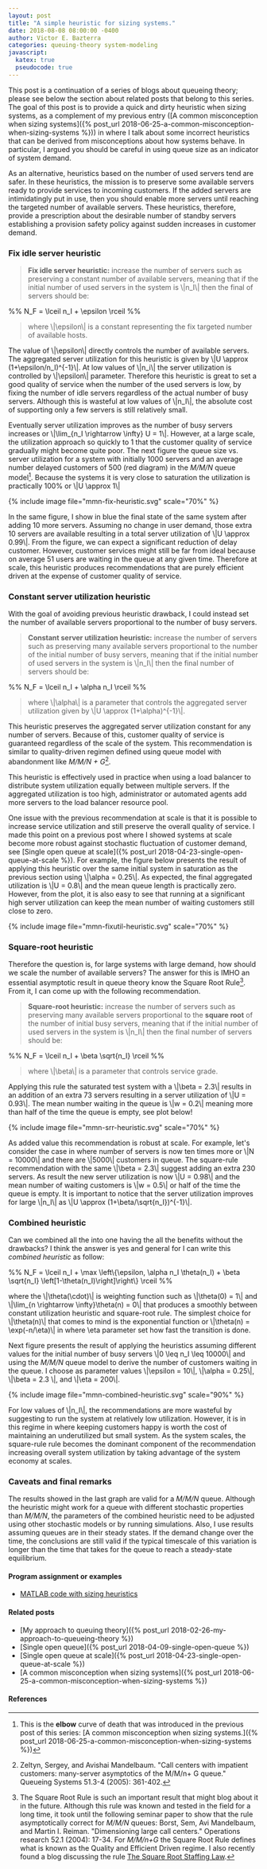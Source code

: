 ```yaml
---
layout: post
title: "A simple heuristic for sizing systems."
date: 2018-08-08 08:00:00 -0400
author: Victor E. Bazterra
categories: queuing-theory system-modeling
javascript:
  katex: true
  pseudocode: true  
---
```


This post is a continuation of a series of blogs about queueing theory; please see below the section about related posts that belong to this series. The goal of this post is to provide a quick and dirty heuristic when sizing systems, as a complement of my previous entry ([A common misconception when sizing systems]({% post_url 2018-06-25-a-common-misconception-when-sizing-systems %})) in where I talk about some incorrect heuristics that can be derived from misconceptions about how systems behave. In particular, I argued you should be careful in using queue size as an indicator of system demand.

As an alternative, heuristics based on the number of used servers tend are safer. In these heuristics, the mission is to preserve some available servers ready to provide services to incoming customers. If the added servers are intimidatingly put in use, then you should enable more servers until reaching the targeted number of available servers. These heuristics, therefore, provide a prescription about the desirable number of standby servers establishing a provision safety policy against sudden increases in customer demand.

### Fix idle server heuristic

> **Fix idle server heuristic:** increase the number of servers such as preserving a constant number of available servers, meaning that if the initial number of used servers in the system is \\|n_I\\| then the final of servers should be:

<p>%%
N_F = \lceil n_I + \epsilon \rceil
%%</p>

> where \\|\epsilon\\| is a constant representing the fix targeted number of available hosts.

The value of \\|\epsilon\\| directly controls the number of available servers. The aggregated server utilization for this heuristic is given by \\|U \approx (1+\epsilon/n_I)^{-1}\\|. At low values of \\|n_i\\| the server utilization is controlled by \\|\epsilon\\| parameter. Therefore this heuristic is great to set a good quality of service when the number of the used servers is low, by fixing the number of idle servers regardless of the actual number of busy servers. Although this is wasteful at low values of \\|n_I\\|, the absolute cost of supporting only a few servers is still relatively small.

Eventually server utilization improves as the number of busy servers increases or \\|\lim_{n_I \rightarrow \infty} U = 1\\|. However, at a large scale, the utilization approach so quickly to 1 that the customer quality of service gradually might become quite poor. The next figure the queue size vs. server utilization for a system with initially 1000 servers and an average number delayed customers of 500 (red diagram) in the *M/M/N* queue model[^1]. Because the systems it is very close to saturation the utilization is practically 100% or \\|U \approx 1\\|

{% include image file="mmn-fix-heuristic.svg" scale="70%" %}

In the same figure, I show in blue the final state of the same system after adding 10 more servers. Assuming no change in user demand, those extra 10 servers are available resulting in a total server utilization of \\|U \approx 0.99\\|. From the figure, we can expect a significant reduction of delay customer. However, customer services might still be far from ideal because on average 51 users are waiting in the queue at any given time. Therefore at scale, this heuristic produces recommendations that are purely efficient driven at the expense of customer quality of service.

### Constant server utilization heuristic

With the goal of avoiding previous heuristic drawback, I could instead set the number of available servers proportional to the number of busy servers.

> **Constant server utilization heuristic:** increase the number of servers such as preserving many available servers proportional to the number of the initial number of busy servers, meaning that if the initial number of used servers in the system is \\|n_I\\| then the final number of servers should be:

<p>%%
N_F = \lceil n_I + \alpha n_I \rceil
%%</p>

> where \\|\alpha\\| is a parameter that controls the aggregated server utilization given by \\|U \approx (1+\alpha)^{-1}\\|.

This heuristic preserves the aggregated server utilization constant for any number of servers. Because of this, customer quality of service is guaranteed regardless of the scale of the system. This recommendation is similar to quality-driven regimen defined using queue model with abandonment like *M/M/N + G*[^2].

This heuristic is effectively used in practice when using a load balancer to distribute system utilization equally between multiple servers. If the aggregated utilization is too high, administrator or automated agents add more servers to the load balancer resource pool.

One issue with the previous recommendation at scale is that it is possible to increase service utilization and still preserve the overall quality of service. I made this point on a previous post where I showed systems at scale become more robust against stochastic fluctuation of customer demand, see [Single open queue at scale]({% post_url 2018-04-23-single-open-queue-at-scale %}). For example, the figure below presents the result of applying this heuristic over the same initial system in saturation as the previous section using \\|\alpha = 0.25\\|. As expected, the final aggregated utilization is \\|U = 0.8\\| and the mean queue length is practically zero. However, from the plot, it is also easy to see that running at a significant high server utilization can keep the mean number of waiting customers still close to zero.

{% include image file="mmn-fixutil-heuristic.svg" scale="70%" %}

### Square-root heuristic

Therefore the question is, for large systems with large demand, how should we scale the number of available servers? The answer for this is IMHO an essential asymptotic result in queue theory know the Square Root Rule[^3]. From it, I can come up with the following recommendation.

> **Square-root heuristic:** increase the number of servers such as preserving many available servers proportional to the **square root** of the number of initial busy servers, meaning that if the initial number of used servers in the system is \\|n_I\\| then the final number of servers should be:

<p>%%
N_F = \lceil n_I + \beta \sqrt{n_I} \rceil
%%</p>

> where \\|\beta\\| is a parameter that controls service grade.

Applying this rule the saturated test system with a \\|\beta = 2.3\\| results in an addition of an extra 73 servers resulting in a server utilization of \\|U = 0.93\\|. The mean number waiting in the queue is \\|w = 0.2\\| meaning more than half of the time the queue is empty, see plot below!

{% include image file="mmn-srr-heuristic.svg" scale="70%" %}

As added value this recommendation is robust at scale. For example, let's consider the case in where number of servers is now ten times more or \\|N = 10000\\| and there are \\|5000\\| customers in queue. The square-rule recommendation with the same \\|\beta = 2.3\\| suggest adding an extra 230 servers. As result the new server utilization is now \\|U = 0.98\\| and the mean number of waiting customers is \\|w = 0.5\\| or half of the time the queue is empty. It is important to notice that the server utilization improves for large \\|n_I\\| as \\|U \approx (1+\beta/\sqrt{n_I})^{-1}\\|.

### Combined heuristic

Can we combined all the into one having the all the benefits without the drawbacks? I think the answer is yes and general for I can write this *combined heuristic* as follow:

<p>%%
N_F = \lceil n_I + \max \left\{\epsilon, \alpha n_I \theta(n_I) + \beta \sqrt{n_I} \left[1-\theta(n_I)\right]\right\} \rceil
%%</p>

where the \\|\theta(\cdot)\\| is weighting function such as \\|\theta(0) = 1\\| and \\|\lim_{n \rightarrow \infty}\theta(n) = 0\\| that produces a smoothly between constant utilization heuristic and square-root rule. The simplest choice for \\|\theta(n)\\| that comes to mind is the exponential function or \\|\theta(n) = \exp(-n/\eta)\\| in where \eta parameter set how fast the transition is done.

Next figure presents the result of applying the heuristics assuming different values for the initial number of busy servers \\|0 \leq n_I \leq 10000\\| and using the *M/M/N* queue model to derive the number of customers waiting in the queue. I choose as parameter values \\|\epsilon = 10\\|, \\|\alpha = 0.25\\|, \\|\beta = 2.3 \\|, and \\|\eta = 200\\|.

{% include image file="mmn-combined-heuristic.svg" scale="90%" %}

For low values of \\|n_I\\|, the recommendations are more wasteful by suggesting to run the system at relatively low utilization. However, it is in this regime in where keeping customers happy is worth the cost of maintaining an underutilized but small system. As the system scales, the square-rule rule becomes the dominant component of the recommendation increasing overall system utilization by taking advantage of the system economy at scales.

### Caveats and final remarks

The results showed in the last graph are valid for a *M/M/N* queue. Although the heuristic might work for a queue with different stochastic properties than *M/M/N*, the parameters of the combined heuristic need to be adjusted using other stochastic models or by running simulations. Also, I use results assuming queues are in their steady states. If the demand change over the time, the conclusions are still valid if the typical timescale of this variation is longer than the time that takes for the queue to reach a steady-state equilibrium.

#### Program assignment or examples

* [MATLAB code with sizing heuristics](https://github.com/baites/examples/tree/master/analyses/queueing/sizing)

#### Related posts

* [My approach to queuing theory]({% post_url 2018-02-26-my-approach-to-queueing-theory %})
* [Single open queue]({% post_url 2018-04-09-single-open-queue %})
* [Single open queue at scale]({% post_url 2018-04-23-single-open-queue-at-scale %})
* [A common misconception when sizing systems]({% post_url 2018-06-25-a-common-misconception-when-sizing-systems %})

#### References

[^1]: This is the **elbow** curve of death that was introduced in the previous post of this series: [A common misconception when sizing systems.]({% post_url 2018-06-25-a-common-misconception-when-sizing-systems %})
[^2]: Zeltyn, Sergey, and Avishai Mandelbaum. "Call centers with impatient customers: many-server asymptotics of the M/M/n+ G queue." Queueing Systems 51.3-4 (2005): 361-402.
[^3]: The Square Root Rule is such an important result that might blog about it in the future. Although this rule was known and tested in the field for a long time, it took until the following seminar paper to show that the rule asymptotically correct for *M/M/N* queues: Borst, Sem, Avi Mandelbaum, and Martin I. Reiman. "Dimensioning large call centers." Operations research 52.1 (2004): 17-34. For *M/M/n+G* the Square Root Rule defines what is known as the Quality and Efficient Driven regime[^2]. I also recently found a blog discussing the rule [The Square Root Staffing Law](https://www.xaprb.com/blog/square-root-staffing-law/).
